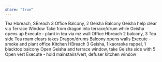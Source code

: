 ```yaml
---
share: "true"
---
```


Tea
	Hbreach, SBreach
	3 Office Balcony, 2 Geisha Balcony
	Geisha help clear via Terrace Window
	Take from dragon into terrace/drum while Geisha opens up
	Execute - plant in tea via mz wall
Office
	Hbreach
	2 balcony, 3 Tea side
	Tea roam clears takes Dragon/drums
	Balcony opens walls
	Execute - smoke and plant office
Kitchen
	HBreach
	3 Geisha, 1 kaoraoke rappel, 1 blacktop balcony
	Open Geisha and terrace window, take Geisha side with 5
	Open vert
	Execute - hold mainstairs/vert, defuser kitchen window